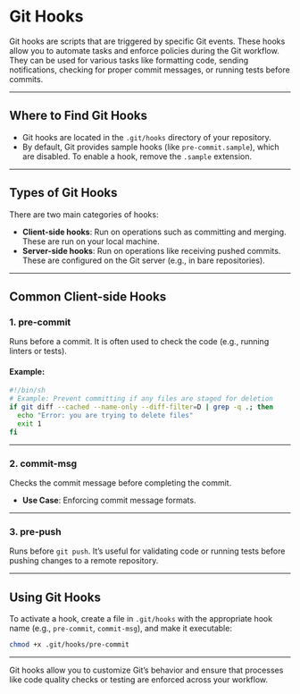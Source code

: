 # Git Hooks

Git hooks are scripts that are triggered by specific Git events. These hooks allow you to automate tasks and enforce policies during the Git workflow. They can be used for various tasks like formatting code, sending notifications, checking for proper commit messages, or running tests before commits.

---

## Where to Find Git Hooks
- Git hooks are located in the `.git/hooks` directory of your repository.
- By default, Git provides sample hooks (like `pre-commit.sample`), which are disabled. To enable a hook, remove the `.sample` extension.

---

## Types of Git Hooks

There are two main categories of hooks:

- **Client-side hooks**: Run on operations such as committing and merging. These are run on your local machine.
- **Server-side hooks**: Run on operations like receiving pushed commits. These are configured on the Git server (e.g., in bare repositories).

---

## Common Client-side Hooks

### 1. **pre-commit**
Runs before a commit. It is often used to check the code (e.g., running linters or tests).

#### Example:
```bash
#!/bin/sh
# Example: Prevent committing if any files are staged for deletion
if git diff --cached --name-only --diff-filter=D | grep -q .; then
  echo "Error: you are trying to delete files"
  exit 1
fi
```

---

### 2. **commit-msg**
Checks the commit message before completing the commit.

- **Use Case**: Enforcing commit message formats.

---

### 3. **pre-push**
Runs before `git push`. It’s useful for validating code or running tests before pushing changes to a remote repository.

---

## Using Git Hooks

To activate a hook, create a file in `.git/hooks` with the appropriate hook name (e.g., `pre-commit`, `commit-msg`), and make it executable:

```bash
chmod +x .git/hooks/pre-commit
```

---

Git hooks allow you to customize Git’s behavior and ensure that processes like code quality checks or testing are enforced across your workflow.
